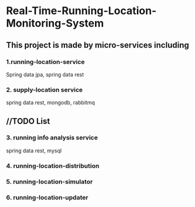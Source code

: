 # Real-Time-Running-Location-Monitoring-System

## This project is made by micro-services including
### 1.running-location-service
Spring data jpa, spring data rest
### 2. supply-location service 
spring data rest, mongodb, rabbitmq

## //TODO List
### 3. running info analysis service 
spring data rest, mysql
### 4. running-location-distribution
### 5. running-location-simulator
### 6. running-location-updater